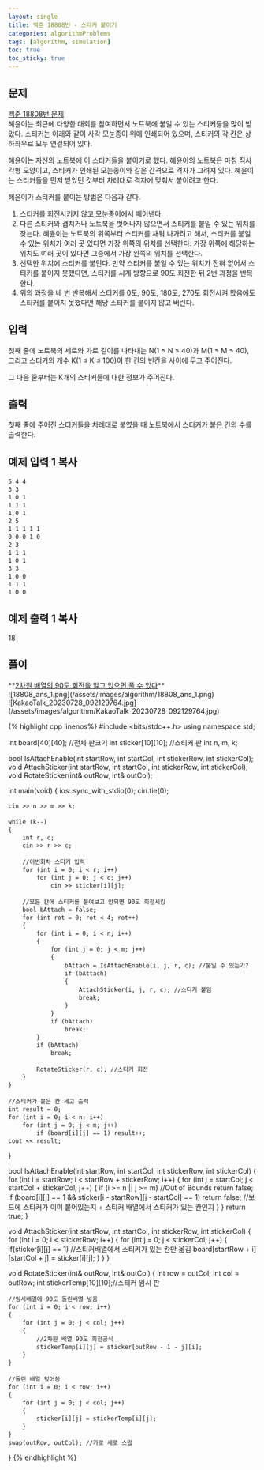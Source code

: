 ```yaml
---
layout: single
title: 백준 18808번 - 스티커 붙이기
categories: algorithmProblems
tags: [algorithm, simulation]
toc: true
toc_sticky: true
---
```


## 문제
[백준 18808번 문제](https://www.acmicpc.net/problem/18808) <br>
혜윤이는 최근에 다양한 대회를 참여하면서 노트북에 붙일 수 있는 스티커들을 많이 받았다. 스티커는 아래와 같이 사각 모눈종이 위에 인쇄되어 있으며, 스티커의 각 칸은 상하좌우로 모두 연결되어 있다.

혜윤이는 자신의 노트북에 이 스티커들을 붙이기로 했다. 혜윤이의 노트북은 마침 직사각형 모양이고, 스티커가 인쇄된 모눈종이와 같은 간격으로 격자가 그려져 있다. 혜윤이는 스티커들을 먼저 받았던 것부터 차례대로 격자에 맞춰서 붙이려고 한다.

혜윤이가 스티커를 붙이는 방법은 다음과 같다.

1. 스티커를 회전시키지 않고 모눈종이에서 떼어낸다.
2. 다른 스티커와 겹치거나 노트북을 벗어나지 않으면서 스티커를 붙일 수 있는 위치를 찾는다. 혜윤이는 노트북의 위쪽부터 스티커를 채워 나가려고 해서, 스티커를 붙일 수 있는 위치가 여러 곳 있다면 가장 위쪽의 위치를 선택한다. 가장 위쪽에 해당하는 위치도 여러 곳이 있다면 그중에서 가장 왼쪽의 위치를 선택한다.
3. 선택한 위치에 스티커를 붙인다. 만약 스티커를 붙일 수 있는 위치가 전혀 없어서 스티커를 붙이지 못했다면, 스티커를 시계 방향으로 90도 회전한 뒤 2번 과정을 반복한다.
4. 위의 과정을 네 번 반복해서 스티커를 0도, 90도, 180도, 270도 회전시켜 봤음에도 스티커를 붙이지 못했다면 해당 스티커를 붙이지 않고 버린다.

## 입력

첫째 줄에 노트북의 세로와 가로 길이를 나타내는 N(1 ≤ N ≤ 40)과 M(1 ≤ M ≤ 40), 그리고 스티커의 개수 K(1 ≤ K ≤ 100)이 한 칸의 빈칸을 사이에 두고 주어진다.

그 다음 줄부터는 K개의 스티커들에 대한 정보가 주어진다.

## 출력

첫째 줄에 주어진 스티커들을 차례대로 붙였을 때 노트북에서 스티커가 붙은 칸의 수를 출력한다.

## 예제 입력 1 복사

```
5 4 4
3 3
1 0 1
1 1 1
1 0 1
2 5
1 1 1 1 1
0 0 0 1 0
2 3
1 1 1
1 0 1
3 3
1 0 0
1 1 1
1 0 0
```

## 예제 출력 1 복사

18

## 풀이

<div class="notice--warning" markdown="1">
**<u>2차원 배열의 90도 회전을 알고 있으면 풀 수 있다</u>** <br>
![18808_ans_1.png](/assets/images/algorithm/18808_ans_1.png) <br>
![KakaoTalk_20230728_092129764.jpg](/assets/images/algorithm/KakaoTalk_20230728_092129764.jpg)
</div>

{% highlight cpp linenos%}
#include <bits/stdc++.h>
using namespace std;

int board[40][40];      //전체 판크기
int sticker[10][10];    //스티커 판
int n, m, k;

bool IsAttachEnable(int startRow, int startCol, int stickerRow, int stickerCol);
void AttachSticker(int startRow, int startCol, int stickerRow, int stickerCol);
void RotateSticker(int& outRow, int& outCol);

int main(void) 
{
    ios::sync_with_stdio(0);
    cin.tie(0);

    cin >> n >> m >> k;

    while (k--)
    {
        int r, c;
        cin >> r >> c;

        //이번회차 스티커 입력
        for (int i = 0; i < r; i++)
            for (int j = 0; j < c; j++)
                cin >> sticker[i][j];

        //모든 칸에 스티커를 붙여보고 안되면 90도 회전시킴
        bool bAttach = false;
        for (int rot = 0; rot < 4; rot++)
        {
            for (int i = 0; i < n; i++)
            {
                for (int j = 0; j < m; j++)
                {
                    bAttach = IsAttachEnable(i, j, r, c); //붙일 수 있는가?
                    if (bAttach)
                    {
                        AttachSticker(i, j, r, c); //스티커 붙임
                        break;
                    }
                }
                if (bAttach)
                    break;
            }
            if (bAttach)
                break;

            RotateSticker(r, c); //스티커 회전
        }
    }

    //스티커가 붙은 칸 세고 출력
    int result = 0;
    for (int i = 0; i < n; i++)
        for (int j = 0; j < m; j++)
            if (board[i][j] == 1) result++;
    cout << result;
}

bool IsAttachEnable(int startRow, int startCol, int stickerRow, int stickerCol)
{
    for (int i = startRow; i < startRow + stickerRow; i++)
    {
        for (int j = startCol; j < startCol + stickerCol; j++)
        {
            if (i >= n || j >= m) //Out of Bounds
                return false;
            if (board[i][j] == 1 && sticker[i - startRow][j - startCol] == 1)
                return false; //보드에 스티커가 이미 붙어있는지 + 스티커 배열에서 스티커가 있는 칸인지
        }
    }
    return true;
}

void AttachSticker(int startRow, int startCol, int stickerRow, int stickerCol)
{
    for (int i = 0; i < stickerRow; i++)
    {
        for (int j = 0; j < stickerCol; j++)
        {
            if(sticker[i][j] == 1) //스티커배열에서 스티커가 있는 칸만 옮김
                board[startRow + i][startCol + j] = sticker[i][j];
        }
    }
}

void RotateSticker(int& outRow, int& outCol)
{
    int row = outCol;
    int col = outRow;
    int stickerTemp[10][10];//스티커 임시 판

    //임시배열에 90도 돌린배열 넣음
    for (int i = 0; i < row; i++)
    {
        for (int j = 0; j < col; j++)
        {
            //2차원 배열 90도 회전공식
            stickerTemp[i][j] = sticker[outRow - 1 - j][i];
        }
    }

    //돌린 배열 덮어씀
    for (int i = 0; i < row; i++)
    {
        for (int j = 0; j < col; j++)
        {
            sticker[i][j] = stickerTemp[i][j];
        }
    }
    swap(outRow, outCol); //가로 세로 스왑
}
{% endhighlight %}